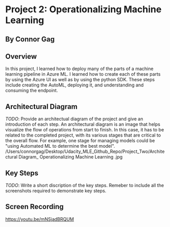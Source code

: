 # Project 2: Operationalizing Machine Learning
## By Connor Gag

## Overview
In this project, I learned how to deploy many of the parts of a machine learning pipeline in Azure ML. I learned how to create each of these parts by using the Azure UI as well as by using the python SDK. These steps include creating the AutoML, deploying it, and understanding and consuming the endpoint.

## Architectural Diagram
*TODO*: Provide an architectual diagram of the project and give an introduction of each step. An architectural diagram is an image that helps visualize the flow of operations from start to finish. In this case, it has to be related to the completed project, with its various stages that are critical to the overall flow. For example, one stage for managing models could be "using Automated ML to determine the best model". 
/Users/connorgag/Desktop/Udacity_MLE_Github_Repo/Project_Two/Architectural Diagram_ Operationalizing Machine Learning .jpg

## Key Steps
*TODO*: Write a short discription of the key steps. Remeber to include all the screenshots required to demonstrate key steps. 

## Screen Recording
https://youtu.be/mNSjadBRQUM
